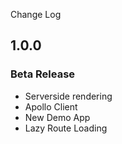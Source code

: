 Change Log

## 1.0.0

### Beta Release

- Serverside rendering
- Apollo Client
- New Demo App
- Lazy Route Loading
